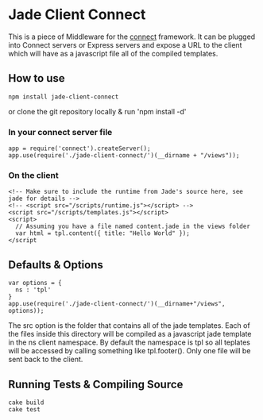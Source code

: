 # Jade Client Connect
This is a piece of Middleware for the
[connect](http://senchalabs.github.com/connect/) framework. It can be
plugged into Connect servers or Express servers and expose a URL to the
client which will have as a javascript file all of the compiled
templates.

## How to use
```
npm install jade-client-connect
```
or clone the git repository locally &
run 'npm install -d'

### In your connect server file
```
app = require('connect').createServer();
app.use(require('./jade-client-connect/')(__dirname + "/views"));
```

### On the client
```
<!-- Make sure to include the runtime from Jade's source here, see jade for details -->
<!-- <script src="/scripts/runtime.js"></script> -->
<script src="/scripts/templates.js"></script>
<script>
  // Assuming you have a file named content.jade in the views folder
  var html = tpl.content({ title: "Hello World" });
</script
```
## Defaults & Options
```
var options = {
  ns : 'tpl'
}
app.use(require('./jade-client-connect/')(__dirname+"/views", options));
```

The src option is the folder that contains all of the jade templates. Each of
the files inside this directory will be compiled as a javascript jade
template in the ns client namespace. By default the namespace is tpl so
all teplates will be accessed by calling something like tpl.footer().
Only one file will be sent back to the client.

## Running Tests & Compiling Source
```
cake build
cake test
```
